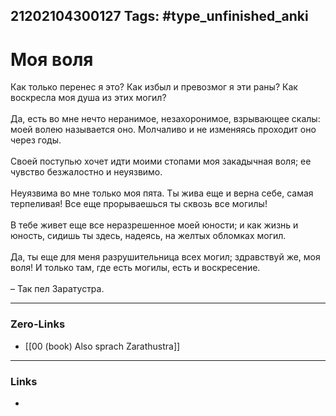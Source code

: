 21202104300127
Tags: #type_unfinished_anki
---
# Моя воля

Как только перенес я это? Как избыл и превозмог я эти раны? Как воскресла моя душа из этих могил? <br><br>Да, есть во мне нечто неранимое, незахоронимое, взрывающее скалы: моей волею называется оно. Молчаливо и не изменяясь проходит оно через годы. <br><br>Своей поступью хочет идти моими стопами моя закадычная воля; ее чувство безжалостно и неуязвимо. <br><br>Неуязвима во мне только моя пята. Ты жива еще и верна себе, самая терпеливая! Все еще прорываешься ты сквозь все могилы! <br><br>В тебе живет еще все неразрешенное моей юности; и как жизнь и юность, сидишь ты здесь, надеясь, на желтых обломках могил. <br><br>Да, ты еще для меня разрушительница всех могил; здравствуй же, моя воля! И только там, где есть могилы, есть и воскресение.<br> <br> – Так пел Заратустра.

---
### Zero-Links
- [[00 (book) Also sprach Zarathustra]]
---
### Links
-